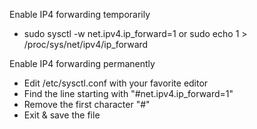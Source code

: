
Enable IP4 forwarding temporarily
- sudo sysctl -w net.ipv4.ip_forward=1
  or
  sudo echo 1 > /proc/sys/net/ipv4/ip_forward

Enable IP4 forwarding permanently
- Edit /etc/sysctl.conf with your favorite editor
- Find the line starting with "#net.ipv4.ip_forward=1"
- Remove the first character "#"
- Exit & save the file
